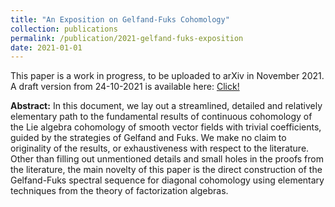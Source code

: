 ```yaml
---
title: "An Exposition on Gelfand-Fuks Cohomology"
collection: publications
permalink: /publication/2021-gelfand-fuks-exposition
date: 2021-01-01
---
```


This paper is a work in progress, to be uploaded to arXiv in November 2021. A draft version from 24-10-2021 is available here: <a href="../files/Gelfand-Fuks-24-10.pdf">Click!</a>

<b>Abstract:</b> In this document, we lay out a streamlined, detailed and relatively elementary path to the fundamental results of continuous cohomology of the Lie algebra cohomology of smooth vector fields with trivial coefficients, guided by the strategies of Gelfand and Fuks. We make no claim to originality of the results, or exhaustiveness with respect to the literature. Other than filling out unmentioned details and small holes in the proofs from the literature, the main novelty of this paper is the direct construction of the Gelfand-Fuks spectral sequence for diagonal cohomology using elementary techniques from the theory of factorization algebras.
